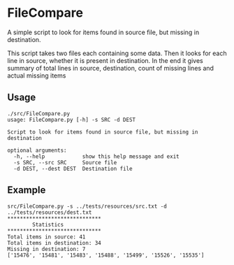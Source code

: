 # FileCompare
A simple script to look for items found in source file, but missing in destination.

This script takes two files each containing some data. Then it looks for each line in source, whether it is present in
destination. In the end it gives summary of total lines in source, destination, count of missing lines and actual 
missing items

## Usage
```aidl
./src/FileCompare.py 
usage: FileCompare.py [-h] -s SRC -d DEST

Script to look for items found in source file, but missing in destination

optional arguments:
  -h, --help            show this help message and exit
  -s SRC, --src SRC     Source file
  -d DEST, --dest DEST  Destination file

```

## Example
```aidl
src/FileCompare.py -s ../tests/resources/src.txt -d ../tests/resources/dest.txt
******************************
		Statistics
******************************
Total items in source: 41
Total items in destination: 34
Missing in destination: 7
['15476', '15481', '15483', '15488', '15499', '15526', '15535']
```